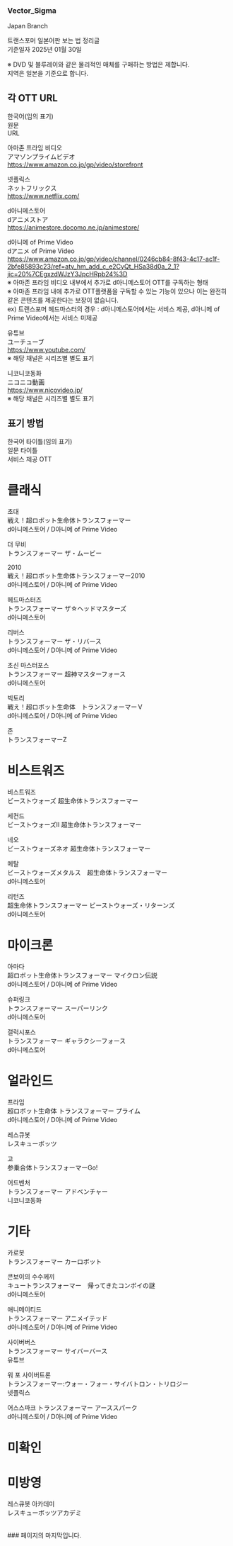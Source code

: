 ### Vector_Sigma
Japan Branch


트랜스포머 일본어판 보는 법 정리글<br/>
기준일자 2025년 01월 30일

※ DVD 및 블루레이와 같은 물리적인 매체를 구매하는 방법은 제합니다.<br/>
지역은 일본을 기준으로 합니다.


## 각 OTT URL<br/>
한국어(임의 표기)<br/>
원문<br/>
URL<br/>

아마존 프라임 비디오<br/>
アマゾンプライムビデオ<br/>
https://www.amazon.co.jp/gp/video/storefront<br/>

넷플릭스<br/>
ネットフリックス<br/>
https://www.netflix.com/<br/>

d아니메스토어<br/>
dアニメストア<br/>
https://animestore.docomo.ne.jp/animestore/<br/>

d아니메 of Prime Video<br/>
dアニメ of Prime Video<br/>
https://www.amazon.co.jp/gp/video/channel/0246cb84-8f43-4c17-ac1f-2bfe85893c23/ref=atv_hm_add_c_e2CyQt_HSa38d0a_2_1?jic=20%7CEgxzdWJzY3JpcHRpb24%3D<br/>
※ 아마존 프라임 비디오 내부에서 추가로 d아니메스토어 OTT를 구독하는 형태<br/>
※ 아마존 프라임 내에 추가로 OTT플랫폼을 구독할 수 있는 기능이 있으나 이는 완전히 같은 콘텐츠를 제공한다는 보장이 없습니다.<br/>
ex) 트랜스포머 헤드마스터의 경우 : d아니메스토어에서는 서비스 제공, d아니메 of Prime Video에서는 서비스 미제공<br/>

유튜브<br/>
ユーチューブ<br/>
https://www.youtube.com/<br/>
※ 해당 채널은 시리즈별 별도 표기<br/>

니코니코동화<br/>
ニコニコ動画<br/>
https://www.nicovideo.jp/<br/>
※ 해당 채널은 시리즈별 별도 표기<br/>

## 표기 방법<br/>
한국어 타이틀(임의 표기)<br/>
일문 타이틀<br/>
서비스 제공 OTT<br/>

# 클래식<br/>

초대<br/>
戦え！超ロボット生命体トランスフォーマー<br/>
d아니메스토어 / D아니메 of Prime Video<br/>

더 무비<br/>
トランスフォーマー ザ・ムービー<br/>

2010<br/>
戦え！超ロボット生命体トランスフォーマー2010<br/>
d아니메스토어 / D아니메 of Prime Video<br/>

헤드마스터즈<br/>
トランスフォーマー ザ☆ヘッドマスターズ<br/>
d아니메스토어<br/>

리버스<br/>
トランスフォーマー ザ・リバース<br/>
d아니메스토어 / D아니메 of Prime Video<br/>

초신 마스터포스<br/>
トランスフォーマー 超神マスターフォース<br/>
d아니메스토어<br/>

빅토리<br/>
戦え！超ロボット生命体　トランスフォーマーＶ<br/>
d아니메스토어 / D아니메 of Prime Video<br/>

존<br/>
トランスフォーマーZ<br/>

# 비스트워즈<br/>

비스트워즈<br/>
ビーストウォーズ 超生命体トランスフォーマー<br/>

세컨드<br/>
ビーストウォーズII 超生命体トランスフォーマー<br/>

네오<br/>
ビーストウォーズネオ 超生命体トランスフォーマー<br/>

메탈<br/>
ビーストウォーズメタルス　超生命体トランスフォーマー<br/>
d아니메스토어<br/>

리턴즈<br/>
超生命体トランスフォーマー ビーストウォーズ・リターンズ<br/>
d아니메스토어<br/>

# 마이크론<br/>

아마다<br/>
超ロボット生命体トランスフォーマー マイクロン伝説<br/>
d아니메스토어 / D아니메 of Prime Video<br/>

슈퍼링크<br/>
トランスフォーマー スーパーリンク<br/>
d아니메스토어<br/>

갤럭시포스<br/>
トランスフォーマー ギャラクシーフォース<br/>
d아니메스토어<br/>

# 얼라인드<br/>

프라임<br/>
超ロボット生命体 トランスフォーマー プライム<br/>
d아니메스토어 / D아니메 of Prime Video<br/>

레스큐봇<br/>
レスキューボッツ<br/>

고<br/>
参乗合体トランスフォーマーGo!<br/>

어드벤처<br/>
トランスフォーマー アドベンチャー<br/>
니코니코동화<br/>

# 기타<br/>

카로봇<br/>
トランスフォーマー カーロボット<br/>

콘보이의 수수께끼<br/>
キュートランスフォーマー　帰ってきたコンボイの謎<br/>
d아니메스토어<br/>

애니메이티드<br/>
トランスフォーマー アニメイテッド<br/>
d아니메스토어 / D아니메 of Prime Video<br/>

사이버버스<br/>
トランスフォーマー サイバーバース<br/>
유튜브<br/>

워 포 사이버트론<br/>
トランスフォーマー:ウォー・フォー・サイバトロン・トリロジー<br/>
넷플릭스<br/>

어스스파크
トランスフォーマー アーススパーク<br/>
d아니메스토어 / D아니메 of Prime Video<br/>

# 미확인<br/>


# 미방영<br/>

레스큐봇 아카데미<br/>
レスキューボッツアカデミ<br/>


<br/>
### 페이지의 마지막입니다.
